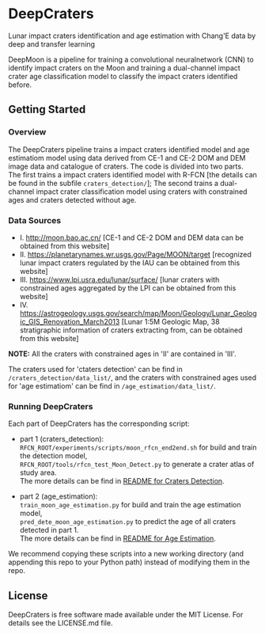 # DeepCraters 
Lunar impact craters identification and age estimation with Chang'E data by deep and transfer learning

DeepMoon is a pipeline for training a convolutional neuralnetwork (CNN) 
to identify impact craters on the Moon and training a dual-channel impact 
crater age classification model to classify the impact craters identified before.

## Getting Started

### Overview

The DeepCraters pipeline trains a impact craters identified model and 
age estimatiom model using data derived from CE-1 and CE-2 DOM and DEM 
image data and catalogue of craters.  The code is divided into two parts. 
The first trains a impact craters identified model with R-FCN [the details 
can be found in the subfile `craters_detection/`]; The second trains a 
dual-channel impact crater classification model using craters with 
constrained ages and craters detected without age.

### Data Sources

- I. http://moon.bao.ac.cn/ [CE-1 and CE-2 DOM and DEM data can be obtained from this website]  
- II. https://planetarynames.wr.usgs.gov/Page/MOON/target [recognized lunar impact craters regulated by the IAU can be obtained from this website]  
- III. https://www.lpi.usra.edu/lunar/surface/ [lunar craters with constrained ages aggregated by the LPI can be obtained from this website]  
- IV. https://astrogeology.usgs.gov/search/map/Moon/Geology/Lunar_Geologic_GIS_Renovation_March2013 [Lunar 1:5M Geologic Map, 38 stratigraphic information of craters extracting from, can be obtained from this website]

**NOTE:** All the craters with constrained ages in 'II' are contained in 'III'.

The craters used for 'ctaters detection' can be find in `/craters_detection/data_list/`, 
and the craters with constrained ages used for 'age estimatiom' can be find in `/age_estimation/data_list/`.

### Running DeepCraters

Each part of DeepCraters has the corresponding script: 
 - part 1 (craters_detection):  
  `RFCN_ROOT/experiments/scripts/moon_rfcn_end2end.sh` for build and train the detection model,  
  `RFCN_ROOT/tools/rfcn_test_Moon_Detect.py` to generate a crater atlas of study area.  
  The more details can be find in [README for Craters Detection](https://github.com/hszhaohs/DeepCraters/blob/master/craters_detection/README.md).
  
 - part 2 (age_estimation):  
  `train_moon_age_estimation.py` for build and train the age estimation model,  
  `pred_dete_moon_age_estimation.py` to predict the age of all craters detected in part 1.  
  The more details can be find in [README for Age Estimation](https://github.com/hszhaohs/DeepCraters/blob/master/age_estimation/README.md).

We recommend copying these scripts into a new working directory (and appending
this repo to your Python path) instead of modifying them in the repo.

## License

DeepCraters is free software made available under the MIT License. For details see
the LICENSE.md file.
